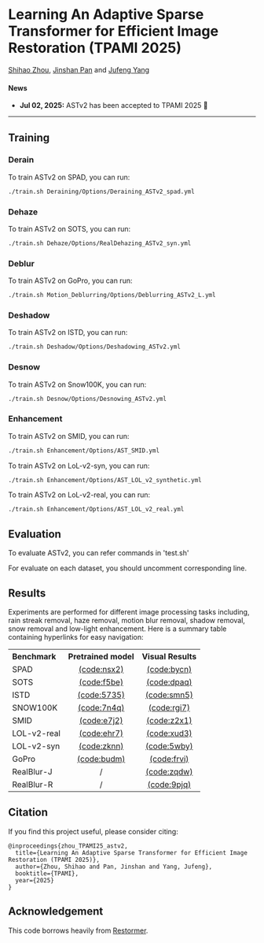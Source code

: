 # Learning An Adaptive Sparse Transformer for Efficient Image Restoration (TPAMI 2025)

[Shihao Zhou](https://joshyzhou.github.io/), [Jinshan Pan](https://jspan.github.io/) and [Jufeng Yang](https://cv.nankai.edu.cn/)

#### News
- **Jul 02, 2025:** ASTv2 has been accepted to TPAMI 2025 :tada: 
<hr />


## Training
### Derain
To train ASTv2 on SPAD, you can run:
```sh
./train.sh Deraining/Options/Deraining_ASTv2_spad.yml
```
### Dehaze
To train ASTv2 on SOTS, you can run:
```sh
./train.sh Dehaze/Options/RealDehazing_ASTv2_syn.yml
```
### Deblur
To train ASTv2 on GoPro, you can run:
```sh
./train.sh Motion_Deblurring/Options/Deblurring_ASTv2_L.yml
```
### Deshadow
To train ASTv2 on ISTD, you can run:
```sh
./train.sh Deshadow/Options/Deshadowing_ASTv2.yml
```
### Desnow 
To train ASTv2 on Snow100K, you can run:
```sh
./train.sh Desnow/Options/Desnowing_ASTv2.yml
```
### Enhancement 
To train ASTv2 on SMID, you can run:
```sh
./train.sh Enhancement/Options/AST_SMID.yml
```

To train ASTv2 on LoL-v2-syn, you can run:
```sh
./train.sh Enhancement/Options/AST_LOL_v2_synthetic.yml
```

To train ASTv2 on LoL-v2-real, you can run:
```sh
./train.sh Enhancement/Options/AST_LOL_v2_real.yml
```

## Evaluation
To evaluate ASTv2, you can refer commands in 'test.sh'

For evaluate on each dataset, you should uncomment corresponding line.


## Results
Experiments are performed for different image processing tasks including, rain streak removal, haze removal, motion blur removal, shadow removal, snow removal and low-light enhancement. 
Here is a summary table containing hyperlinks for easy navigation:
<table>
  <tr>
    <th align="left">Benchmark</th>
    <th align="center">Pretrained model</th>
    <th align="center">Visual Results</th>
  </tr>
  <tr>
    <td align="left">SPAD</td>
    <td align="center"><a href="https://pan.baidu.com/s/1MwO-ir1HXAk3mYhDxaAFOw?pwd=nsx2">(code:nsx2)</a></td>
    <td align="center"><a href="https://pan.baidu.com/s/1KlJtMZwJghkBTsq1ILm53g?pwd=bycn">(code:bycn)</a></td>
  </tr>
  <tr>
    <td align="left">SOTS</td>
    <td align="center"><a href="https://pan.baidu.com/s/1Ml1EqSEHlFgfR0fRw2Mcsg?pwd=f5be">(code:f5be)</a></td>
    <td align="center"><a href="https://pan.baidu.com/s/1bAKUPwDg2rNd8dthJwYcMA?pwd=dpaq">(code:dpaq)</a></td>
  </tr>
    <tr>
    <td align="left">ISTD</td>
    <td align="center"><a href="https://pan.baidu.com/s/1tKQPqXOOcw_JIExe1PGPig?pwd=5735">(code:5735)</a></td>
    <td align="center"><a href="https://pan.baidu.com/s/15LMwYkyIbWS1ToHfq2dh4Q?pwd=smn5">(code:smn5)</a></td>
  </tr>
    <tr>
    <td align="left">SNOW100K</td>
    <td align="center"><a href="https://pan.baidu.com/s/1ue2a8gOoOAY0iYkwBvDfPg?pwd=7n4q">(code:7n4q)</a></td>
    <td align="center"><a href="https://pan.baidu.com/s/1iLLUdu-BYRjt0Df8d8skRg?pwd=rgi7">(code:rgi7)</a></td>
  </tr>
    <tr>
    <td align="left">SMID</td>
    <td align="center"><a href="https://pan.baidu.com/s/1th160j_f9S3hAcPHlX0s8w?pwd=e7j2">(code:e7j2)</a></td>
    <td align="center"><a href="https://pan.baidu.com/s/18n2Iyq0PRQvMuc54pHTP6g?pwd=z2x1">(code:z2x1)</a></td>
  </tr>
    <tr>
    <td align="left">LOL-v2-real </td>
    <td align="center"><a href="https://pan.baidu.com/s/1QGOxy-4K_o36bLXOlqyDKw?pwd=ehr7">(code:ehr7)</a></td>
    <td align="center"><a href="https://pan.baidu.com/s/1OECBrqpD8eZ0OFK0TV578Q?pwd=xud3">(code:xud3)</a></td>
  </tr>
  <tr>
    <td align="left">LOL-v2-syn</td>
    <td align="center"><a href="https://pan.baidu.com/s/1hv7NYuQE_593MAS7dlIOWA?pwd=zknn">(code:zknn)</a></td>
    <td align="center"><a href="https://pan.baidu.com/s/1BPRWZaX05cf7h2NrnIJ-Yg?pwd=5wby">(code:5wby)</a></td>
  </tr>
  <tr>
    <td align="left">GoPro</td>
    <td align="center"><a href="https://pan.baidu.com/s/1zozcN5XB0_7cSMPw5BaHEQ?pwd=budm">(code:budm)</a></td>
    <td align="center"><a href="https://pan.baidu.com/s/1ZSofGz3KEbFvDxwQ3oRXJQ?pwd=frvi">(code:frvi)</a></td>
  </tr>
    <tr>
    <td align="left">RealBlur-J</td>
    <td align="center">/</td>
    <td align="center"><a href="https://pan.baidu.com/s/1cLzHEw2fBHC_upZYPPBWaQ?pwd=zqdw">(code:zqdw)</a></td>
  </tr>
    <tr>
    <td align="left">RealBlur-R</td>
    <td align="center">/</td>
    <td align="center"><a href="https://pan.baidu.com/s/1E3_lZFUGvi7biKivT9Blow?pwd=9pjq">(code:9pjq)</a></td>
  </tr>


</table>


## Citation
If you find this project useful, please consider citing:

    @inproceedings{zhou_TPAMI25_astv2,
      title={Learning An Adaptive Sparse Transformer for Efficient Image Restoration (TPAMI 2025)},
      author={Zhou, Shihao and Pan, Jinshan and Yang, Jufeng},
      booktitle={TPAMI},
      year={2025}
    }

## Acknowledgement

This code borrows heavily from [Restormer](https://github.com/swz30/Restormer). 